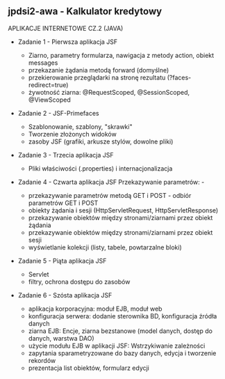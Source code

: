 ## jpdsi2-awa - Kalkulator kredytowy
APLIKACJE INTERNETOWE CZ.2 (JAVA)
+ Zadanie 1  - Pierwsza aplikacja JSF
  * Ziarno, parametry formularza, nawigacja z metody action, obiekt messages
  * przekazanie żądania metodą forward (domyślne)
  * przekierowanie przeglądarki na stronę rezultatu (?faces-redirect=true)
  * żywotność ziarna: @RequestScoped, @SessionScoped, @ViewScoped
    
+ Zadanie 2  - JSF-Primefaces
  * Szablonowanie, szablony, "skrawki"
  * Tworzenie złożonych widoków
  * zasoby JSF (grafiki, arkusze stylów, dowolne pliki)
    
+ Zadanie 3  - Trzecia aplikacja JSF
  * Pliki właściwości (.properties) i internacjonalizacja
    
+ Zadanie 4  - Czwarta aplikacja JSF
  Przekazywanie parametrów: -
   * przekazywanie parametrów metodą GET i POST - odbiór parametrów GET i POST
   * obiekty żądania i sesji (HttpServletRequest, HttpServletResponse)
   * przekazywanie obiektów między stronami/ziarnami przez obiekt żądania
   * przekazywanie obiektów między stronami/ziarnami przez obiekt sesji
   * wyświetlanie kolekcji (listy, tabele, powtarzalne bloki)
 
 + Zadanie 5  - Piąta aplikacja JSF
   * Servlet
   * filtry, ochrona dostępu do zasobów

 + Zadanie 6  - Szósta aplikacja JSF
   * aplikacja korporacyjna: moduł EJB, moduł web
   * konfiguracja serwera: dodanie sterownika BD, konfiguracja źródła danych
   * ziarna EJB: Encje, ziarna bezstanowe (model danych, dostęp do danych, warstwa DAO)
   * użycie modułu EJB w aplikacji JSF: Wstrzykiwanie zależności
   * zapytania sparametryzowane do bazy danych, edycja i tworzenie rekordów
   * prezentacja list obiektów, formularz edycji
    
